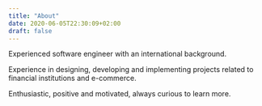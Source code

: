 ```yaml
---
title: "About"
date: 2020-06-05T22:30:09+02:00
draft: false
---
```


Experienced software engineer with an international background.

Experience in designing, developing and implementing projects
related to financial institutions and e-commerce.

Enthusiastic, positive and motivated, always curious to learn more.
